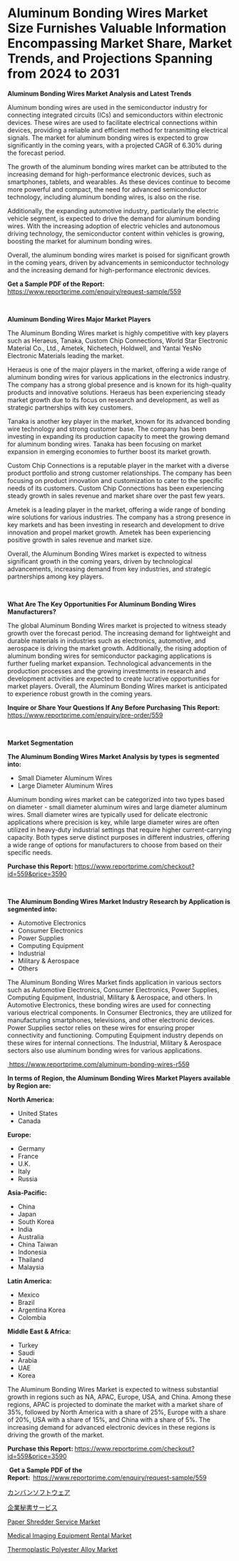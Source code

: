 <p><h1>Aluminum Bonding Wires Market Size Furnishes Valuable Information Encompassing Market Share, Market Trends, and Projections Spanning from 2024 to 2031</h1></p><p><strong>Aluminum Bonding Wires Market Analysis and Latest Trends</strong></p>
<p><p>Aluminum bonding wires are used in the semiconductor industry for connecting integrated circuits (ICs) and semiconductors within electronic devices. These wires are used to facilitate electrical connections within devices, providing a reliable and efficient method for transmitting electrical signals. The market for aluminum bonding wires is expected to grow significantly in the coming years, with a projected CAGR of 6.30% during the forecast period.</p><p>The growth of the aluminum bonding wires market can be attributed to the increasing demand for high-performance electronic devices, such as smartphones, tablets, and wearables. As these devices continue to become more powerful and compact, the need for advanced semiconductor technology, including aluminum bonding wires, is also on the rise.</p><p>Additionally, the expanding automotive industry, particularly the electric vehicle segment, is expected to drive the demand for aluminum bonding wires. With the increasing adoption of electric vehicles and autonomous driving technology, the semiconductor content within vehicles is growing, boosting the market for aluminum bonding wires.</p><p>Overall, the aluminum bonding wires market is poised for significant growth in the coming years, driven by advancements in semiconductor technology and the increasing demand for high-performance electronic devices.</p></p>
<p><strong>Get a Sample PDF of the Report:&nbsp;</strong> <a href="https://www.reportprime.com/enquiry/request-sample/559">https://www.reportprime.com/enquiry/request-sample/559</a></p>
<p>&nbsp;</p>
<p><strong>Aluminum Bonding Wires Major Market Players</strong></p>
<p><p>The Aluminum Bonding Wires market is highly competitive with key players such as Heraeus, Tanaka, Custom Chip Connections, World Star Electronic Material Co., Ltd., Ametek, Nichetech, Holdwell, and Yantai YesNo Electronic Materials leading the market. </p><p>Heraeus is one of the major players in the market, offering a wide range of aluminum bonding wires for various applications in the electronics industry. The company has a strong global presence and is known for its high-quality products and innovative solutions. Heraeus has been experiencing steady market growth due to its focus on research and development, as well as strategic partnerships with key customers.</p><p>Tanaka is another key player in the market, known for its advanced bonding wire technology and strong customer base. The company has been investing in expanding its production capacity to meet the growing demand for aluminum bonding wires. Tanaka has been focusing on market expansion in emerging economies to further boost its market growth.</p><p>Custom Chip Connections is a reputable player in the market with a diverse product portfolio and strong customer relationships. The company has been focusing on product innovation and customization to cater to the specific needs of its customers. Custom Chip Connections has been experiencing steady growth in sales revenue and market share over the past few years.</p><p>Ametek is a leading player in the market, offering a wide range of bonding wire solutions for various industries. The company has a strong presence in key markets and has been investing in research and development to drive innovation and propel market growth. Ametek has been experiencing positive growth in sales revenue and market size.</p><p>Overall, the Aluminum Bonding Wires market is expected to witness significant growth in the coming years, driven by technological advancements, increasing demand from key industries, and strategic partnerships among key players.</p></p>
<p>&nbsp;</p>
<p><strong>What Are The Key Opportunities For Aluminum Bonding Wires Manufacturers?</strong></p>
<p><p>The global Aluminum Bonding Wires market is projected to witness steady growth over the forecast period. The increasing demand for lightweight and durable materials in industries such as electronics, automotive, and aerospace is driving the market growth. Additionally, the rising adoption of aluminum bonding wires for semiconductor packaging applications is further fueling market expansion. Technological advancements in the production processes and the growing investments in research and development activities are expected to create lucrative opportunities for market players. Overall, the Aluminum Bonding Wires market is anticipated to experience robust growth in the coming years.</p></p>
<p><strong>Inquire or Share Your Questions If Any Before Purchasing This Report:</strong> <a href="https://www.reportprime.com/enquiry/pre-order/559">https://www.reportprime.com/enquiry/pre-order/559</a></p>
<p>&nbsp;</p>
<p><strong>Market Segmentation</strong></p>
<p><strong>The Aluminum Bonding Wires Market Analysis by types is segmented into:</strong></p>
<p><ul><li>Small Diameter Aluminum Wires</li><li>Large Diameter Aluminum Wires</li></ul></p>
<p><p>Aluminum bonding wires market can be categorized into two types based on diameter - small diameter aluminum wires and large diameter aluminum wires. Small diameter wires are typically used for delicate electronic applications where precision is key, while large diameter wires are often utilized in heavy-duty industrial settings that require higher current-carrying capacity. Both types serve distinct purposes in different industries, offering a wide range of options for manufacturers to choose from based on their specific needs.</p></p>
<p><strong>Purchase this Report:&nbsp;</strong><a href="https://www.reportprime.com/checkout?id=559&price=3590">https://www.reportprime.com/checkout?id=559&price=3590</a></p>
<p>&nbsp;</p>
<p><strong>The Aluminum Bonding Wires Market Industry Research by Application is segmented into:</strong></p>
<p><ul><li>Automotive Electronics</li><li>Consumer Electronics</li><li>Power Supplies</li><li>Computing Equipment</li><li>Industrial</li><li>Military & Aerospace</li><li>Others</li></ul></p>
<p><p>The Aluminum Bonding Wires Market finds application in various sectors such as Automotive Electronics, Consumer Electronics, Power Supplies, Computing Equipment, Industrial, Military & Aerospace, and others. In Automotive Electronics, these bonding wires are used for connecting various electrical components. In Consumer Electronics, they are utilized for manufacturing smartphones, televisions, and other electronic devices. Power Supplies sector relies on these wires for ensuring proper connectivity and functioning. Computing Equipment industry depends on these wires for internal connections. The Industrial, Military & Aerospace sectors also use aluminum bonding wires for various applications.</p></p>
<p><a href="https://www.reportprime.com/aluminum-bonding-wires-r559">&nbsp;https://www.reportprime.com/aluminum-bonding-wires-r559</a></p>
<p><strong>In terms of Region, the Aluminum Bonding Wires Market Players available by Region are:</strong></p>
<p>
    <p> <strong> North America: </strong>
        <ul>
            <li>United States</li>
            <li>Canada</li>
        </ul>
        </p> 
    <p> <strong> Europe: </strong>
        <ul>
            <li>Germany</li>
            <li>France</li>
            <li>U.K.</li>
            <li>Italy</li>
            <li>Russia</li>
        </ul>
        </p> 
    <p> <strong> Asia-Pacific: </strong>
        <ul>
            <li>China</li>
            <li>Japan</li>
            <li>South Korea</li>
            <li>India</li>
            <li>Australia</li>
            <li>China Taiwan</li>
            <li>Indonesia</li>
            <li>Thailand</li>
            <li>Malaysia</li>
        </ul>
        </p> 
    <p> <strong> Latin America: </strong>
        <ul>
            <li>Mexico</li>
            <li>Brazil</li>
            <li>Argentina Korea</li>
            <li>Colombia</li>
        </ul>
        </p> 
    <p> <strong> Middle East & Africa: </strong>
        <ul>
            <li>Turkey</li>
            <li>Saudi</li>
            <li>Arabia</li>
            <li>UAE</li>
            <li>Korea</li>
        </ul>
    </p>
    </p>
<p><p>The Aluminum Bonding Wires Market is expected to witness substantial growth in regions such as NA, APAC, Europe, USA, and China. Among these regions, APAC is projected to dominate the market with a market share of 35%, followed by North America with a share of 25%, Europe with a share of 20%, USA with a share of 15%, and China with a share of 5%. The increasing demand for advanced electronic devices in these regions is driving the growth of the market.</p></p>
<p><strong>Purchase this Report: </strong><a href="https://www.reportprime.com/checkout?id=559&price=3590">https://www.reportprime.com/checkout?id=559&price=3590</a></p>
<p>&nbsp;<strong>Get a Sample PDF of the Report:&nbsp;&nbsp;</strong><a href="https://www.reportprime.com/enquiry/request-sample/559">https://www.reportprime.com/enquiry/request-sample/559</a></p>
<p><strong></strong></p>
<p><p><a href="https://medium.com/@akio198300/%E8%A3%BD%E5%93%81%E3%82%BF%E3%82%A4%E3%83%97-%E3%82%A2%E3%83%97%E3%83%AA%E3%82%B1%E3%83%BC%E3%82%B7%E3%83%A7%E3%83%B3-%E5%9C%B0%E5%9F%9F-%E3%81%8A%E3%82%88%E3%81%B3%E4%BC%81%E6%A5%AD%E3%81%AB%E3%82%88%E3%82%8B%E3%82%B0%E3%83%AD%E3%83%BC%E3%83%90%E3%83%AB%E3%81%8B%E3%82%93%E3%81%B0%E3%82%93%E3%82%BD%E3%83%95%E3%83%88%E3%82%A6%E3%82%A7%E3%82%A2%E5%B8%82%E5%A0%B4-%E6%A5%AD%E7%95%8C%E3%82%BB%E3%82%B0%E3%83%A1%E3%83%B3%E3%83%88%E3%81%AE%E5%B1%95%E6%9C%9B-%E5%B8%82%E5%A0%B4%E8%A9%95%E4%BE%A1-%E7%AB%B6%E4%BA%89%E7%8A%B6%E6%B3%81-%E3%83%88%E3%83%AC%E3%83%B3%E3%83%89-%E3%81%8A%E3%82%88%E3%81%B3%E4%BA%88%E6%B8%AC-2024%E5%B9%B4-2031%E5%B9%B4-a257dbd07bb6">カンバンソフトウェア</a></p><p><a href="https://medium.com/@akio198300/%E4%BC%81%E6%A5%AD%E7%A7%98%E6%9B%B8%E3%82%B5%E3%83%BC%E3%83%93%E3%82%B9%E6%A5%AD%E7%95%8C%E5%88%86%E6%9E%90%E3%83%AC%E3%83%9D%E3%83%BC%E3%83%88-%E5%B8%82%E5%A0%B4%E8%A6%8F%E6%A8%A1-%E3%82%B7%E3%82%A7%E3%82%A2-%E3%82%A2%E3%83%97%E3%83%AA%E3%82%B1%E3%83%BC%E3%82%B7%E3%83%A7%E3%83%B3-%E5%9C%B0%E5%9F%9F-%E7%AB%B6%E5%90%88%E6%88%A6%E7%95%A5%E3%81%AB%E9%96%A2%E3%81%99%E3%82%8B%E5%8B%95%E5%90%91-2024%E5%B9%B4-2031%E5%B9%B4-74541444395d">企業秘書サービス</a></p><p><a href="https://www.linkedin.com/pulse/paper-shredder-service-market-outlook-forecast-from-2024-2031-n4wcc">Paper Shredder Service Market</a></p><p><a href="https://www.linkedin.com/pulse/global-medical-imaging-equipment-rental-market-size-amp-tjjic">Medical Imaging Equipment Rental Market</a></p><p><a href="https://github.com/waylose1223/Market-Research-Report-List-1/blob/main/thermoplastic-polyester-alloy-market.md">Thermoplastic Polyester Alloy Market</a></p></p>